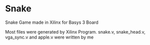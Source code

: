 # Snake
Snake Game made in Xilinx for Basys 3 Board

Most files were generated by Xilinx Program. snake.v, snake_head.v, vga_sync.v and apple.v were written by me
